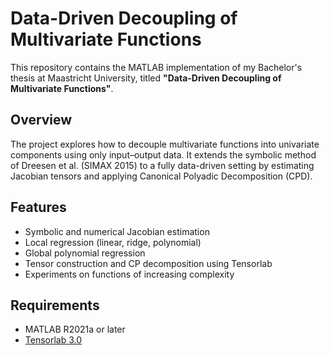 # Data-Driven Decoupling of Multivariate Functions

This repository contains the MATLAB implementation of my Bachelor's thesis at Maastricht University, titled **"Data-Driven Decoupling of Multivariate Functions"**.

## Overview

The project explores how to decouple multivariate functions into univariate components using only input–output data. It extends the symbolic method of Dreesen et al. (SIMAX 2015) to a fully data-driven setting by estimating Jacobian tensors and applying Canonical Polyadic Decomposition (CPD).

## Features

- Symbolic and numerical Jacobian estimation
- Local regression (linear, ridge, polynomial)
- Global polynomial regression 
- Tensor construction and CP decomposition using Tensorlab
- Experiments on functions of increasing complexity

## Requirements

- MATLAB R2021a or later
- [Tensorlab 3.0](https://www.tensorlab.net/)

